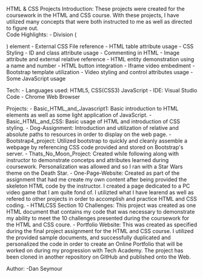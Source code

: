 HTML & CSS Projects
Introduction: 
	These projects were created for the coursework in the HTML and CSS course.  With these
	projects, I have utilized many concepts that were both instructed to me as well as directed to figure out.  
Code Highlights:
	- Division (<div>) element
	- External CSS File reference
	- HTML table attribute usage
	- CSS Styling
	- ID and class attribute usage
	- Commenting in HTML
	- Image attribute and external relative reference
	- HTML entity demonstration using a name and number
	- HTML button integration
	- Iframe video embedment
	- Bootstrap template utilization
	- Video styling and control attributes usage
	- Some JavaScript usage
	
Tech:
	- Languages used: HTML5, CSS(CSS3) JavaScript
	- IDE: Visual Studio Code
	- Chrome Web Browser

Projects:
	- Basic_HTML_and_Javascript1: Basic introduction to HTML elements as well as some light application of JavaScript.
	- Basic_HTML_and_CSS: Basic usage of HTML and introduction of CSS styling.
	- Dog-Assignment: Introduction and utilization of relative and absolute paths to resources in order to display on the web page.
	- Bootstrap4_project: Utilized bootstrap to quickly and cleanly assemble a webpage by referencing CSS code provided and stored on Bootstrap's server.
	- Thats_No_Moon_Project: Created while following along with instructor to demonstrate concetps and attributes learned during coursework.  Personalization was allowed 
		and so I ran with a Star Wars theme on the Death Star.
	- One-Page-Website:  Created as part of the assignment that had me create my own content after being provided the skeleton HTML code by the instructor.  I created a page
		dedicated to a PC video game that I am quite fond of.  I utilizted what I have learend as well as refered to other projects in order to accomplish and practice HTML and CSS coding.
	- HTMLCSS Section 10 Challenges:  This project was created as one HTML document that contains my code that was necessary to demonstrate my ability to meet the 10 challenges
		presented during the coursework for the HTML and CSS coure.
	- Portfolio Website:  This was created as specified during the final project assignment for the HTML and CSS course.  I utilized the provided sample documents, and successfully 
		duplicated and personalized the code in order to create an Online Portfolio that will be worked on during my progression with Tech Academy.  The project has been cloned
		in another repository on GitHub and published onto the Web.

Author:
	-Dan Seymour